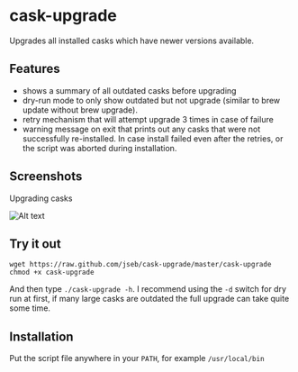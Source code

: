 # cask-upgrade
Upgrades all installed casks which have newer versions available.

## Features
* shows a summary of all outdated casks before upgrading
* dry-run mode to only show outdated but not upgrade (similar to brew update
  without brew upgrade).
* retry mechanism that will attempt upgrade 3 times in case of failure
* warning message on exit that prints out any casks that were not successfully
  re-installed. In case install failed even after the retries, or the script
  was aborted during installation.

## Screenshots
Upgrading casks

![Alt text](https://raw.github.com/jseb/cask-upgrade/screenshots/screenshots/1.png)

## Try it out
```
wget https://raw.github.com/jseb/cask-upgrade/master/cask-upgrade
chmod +x cask-upgrade
```

And then type ```./cask-upgrade -h```. I recommend using the ```-d``` switch
for dry run at first, if many large casks are outdated the full upgrade can
take quite some time.

## Installation
Put the script file anywhere in your ```PATH```, for example ```/usr/local/bin```
